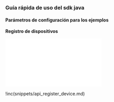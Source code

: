 ### Guía rápida de uso del sdk java

#### Parámetros de configuración para los ejemplos

**Registro de dispositivos**

![alt tag](snippets/api_register_device.md)

!inc(snippets/api_register_device.md)
